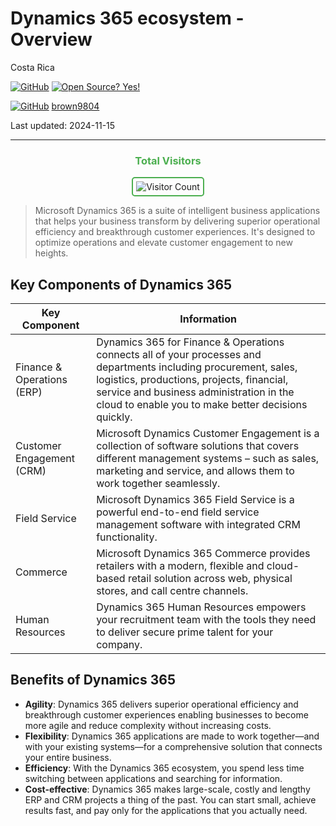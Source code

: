# Dynamics 365 ecosystem - Overview

Costa Rica

[![GitHub](https://badgen.net/badge/icon/github?icon=github&label)](https://github.com) [![Open Source? Yes!](https://badgen.net/badge/Open%20Source%20%3F/Yes%21/blue?icon=github)](https://github.com/Naereen/badges/)

[![GitHub](https://img.shields.io/badge/--181717?logo=github&logoColor=ffffff)](https://github.com/)
[brown9804](https://github.com/brown9804)

Last updated: 2024-11-15

----------

<div align="center">
  <h3 style="color: #4CAF50;">Total Visitors</h3>
  <img src="https://profile-counter.glitch.me/brown9804/count.svg" alt="Visitor Count" style="border: 2px solid #4CAF50; border-radius: 5px; padding: 5px;"/>
</div>

> Microsoft Dynamics 365 is a suite of intelligent business applications that helps your business transform by delivering superior operational efficiency and breakthrough customer experiences. It's designed to optimize operations and elevate customer engagement to new heights.

## Key Components of Dynamics 365

| Key Component | Information |
| ------ |  ------ | 
| Finance & Operations (ERP) | Dynamics 365 for Finance & Operations connects all of your processes and departments including procurement, sales, logistics, productions, projects, financial, service and business administration in the cloud to enable you to make better decisions quickly. | 
| Customer Engagement (CRM) | Microsoft Dynamics Customer Engagement is a collection of software solutions that covers different management systems – such as sales, marketing and service, and allows them to work together seamlessly. | 
| Field Service | Microsoft Dynamics 365 Field Service is a powerful end-to-end field service management software with integrated CRM functionality. |
| Commerce | Microsoft Dynamics 365 Commerce provides retailers with a modern, flexible and cloud-based retail solution across web, physical stores, and call centre channels. | 
| Human Resources | Dynamics 365 Human Resources empowers your recruitment team with the tools they need to deliver secure prime talent for your company. | Dynamics 365

## Benefits of Dynamics 365

- **Agility**: Dynamics 365 delivers superior operational efficiency and breakthrough customer experiences enabling businesses to become more agile and reduce complexity without increasing costs.
- **Flexibility**: Dynamics 365 applications are made to work together—and with your existing systems—for a comprehensive solution that connects your entire business.
- **Efficiency**: With the Dynamics 365 ecosystem, you spend less time switching between applications and searching for information.
- **Cost-effective**: Dynamics 365 makes large-scale, costly and lengthy ERP and CRM projects a thing of the past. You can start small, achieve results fast, and pay only for the applications that you actually need.
